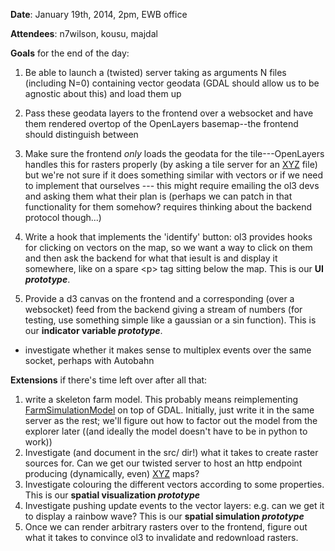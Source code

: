 **Date**: January 19th, 2014, 2pm, EWB office

**Attendees**: n7wilson, kousu, majdal

**Goals** for the end of the day:

1. Be able to launch a (twisted) server taking as arguments N files (including N=0) containing vector geodata (GDAL should allow us to be agnostic about this) and load them up
2. Pass these geodata layers to the frontend over a websocket and have them rendered overtop of the OpenLayers basemap--the frontend should distinguish between
3. Make sure the frontend *only* loads the geodata for the tile---OpenLayers handles this for rasters properly (by asking a tile server for an [XYZ](Glossary#XYZ) file) but we're not sure if it does something similar with vectors or if we need to implement that ourselves --- this might require emailing the ol3 devs and asking them what their plan is (perhaps we can patch in that functionality for them somehow? requires thinking about the backend protocol though...)
4. Write a hook that implements the 'identify' button: ol3 provides hooks for clicking on vectors on the map, so we want a way to click on them and then ask the backend for what that iesult is and display it somewhere, like on a spare &lt;p&gt; tag sitting below the map. This is our **UI _prototype_**.

1. Provide a d3 canvas on the frontend and a corresponding (over a websocket) feed from the backend giving a stream of numbers (for testing, use something simple like a gaussian or a sin function). This is our **indicator variable _prototype_**.
  * investigate whether it makes sense to multiplex events over the same socket, perhaps with Autobahn

**Extensions** if there's time left over after all that:

1. write a skeleton farm model. This probably means reimplementing [FarmSimulationModel](https://github.com/n7wilson/FoodSimulationModel) on top of GDAL. Initially, just write it in the same server as the rest; we'll figure out how to factor out the model from the explorer later ((and ideally the model doesn't have to be in python to work))
1. Investigate (and document in the src/ dir!) what it takes to create raster sources for. Can we get our twisted server to host an http endpoint producing (dynamically, even) [XYZ](Glossary#XYZ) maps?
1. Investigate colouring the different vectors according to some properties. This is our **spatial visualization _prototype_**
1. Investigate pushing update events to the vector layers: e.g. can we get it to display a rainbow wave? This is our **spatial simulation _prototype_**
1. Once we can render arbitrary rasters over to the frontend, figure out what it takes to convince ol3 to invalidate and redownload rasters.